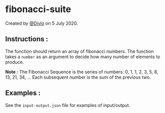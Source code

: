 # fibonacci-suite

Created by [@Divlo](https://github.com/Divlo) on 5 July 2020.

## Instructions :

The function should return an array of fibonacci numbers. The function takes a `number` as an argument to decide how many number of elements to produce. 

**Note :** The Fibonacci Sequence is the series of numbers: 0, 1, 1, 2, 3, 5, 8, 13, 21, 34, ... Each subsequent number is the sum of the previous two.

## Examples :

See the `input-output.json` file for examples of input/output.
